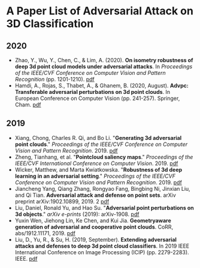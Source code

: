 # A Paper List of Adversarial Attack on 3D Classification

## 2020
- Zhao, Y., Wu, Y., Chen, C., & Lim, A. (2020). **On isometry robustness of deep 3d point cloud models under adversarial attacks**. In _Proceedings of the IEEE/CVF Conference on Computer Vision and Pattern Recognition_ (pp. 1201-1210). [pdf](http://openaccess.thecvf.com/content_CVPR_2020/html/Zhao_On_Isometry_Robustness_of_Deep_3D_Point_Cloud_Models_Under_CVPR_2020_paper.html)
- Hamdi, A., Rojas, S., Thabet, A., & Ghanem, B. (2020, August). **Advpc: Transferable adversarial perturbations on 3d point clouds**. In European Conference on Computer Vision (pp. 241-257). Springer, Cham. [pdf](https://link.springer.com/chapter/10.1007/978-3-030-58610-2_15)

## 2019

- Xiang, Chong, Charles R. Qi, and Bo Li. "**Generating 3d adversarial point clouds**." *Proceedings of the IEEE/CVF Conference on Computer Vision and Pattern Recognition*. 2019.  [pdf](https://openaccess.thecvf.com/content_CVPR_2019/html/Xiang_Generating_3D_Adversarial_Point_Clouds_CVPR_2019_paper.html)
- Zheng, Tianhang, et al. "**Pointcloud saliency maps**." *Proceedings of the IEEE/CVF International Conference on Computer Vision*. 2019.  [pdf](https://openaccess.thecvf.com/content_ICCV_2019/html/Zheng_PointCloud_Saliency_Maps_ICCV_2019_paper.html)
- Wicker, Matthew, and Marta Kwiatkowska. "**Robustness of 3d deep learning in an adversarial setting**." *Proceedings of the IEEE/CVF Conference on Computer Vision and Pattern Recognition*. 2019.  [pdf](https://openaccess.thecvf.com/content_CVPR_2019/html/Wicker_Robustness_of_3D_Deep_Learning_in_an_Adversarial_Setting_CVPR_2019_paper.html)
- Jiancheng Yang, Qiang Zhang, Rongyao Fang, Bingbing Ni, Jinxian Liu, and Qi Tian. **Adversarial attack and defense on point sets**. arXiv preprint arXiv:1902.10899, 2019. 2  [pdf](https://arxiv.org/abs/1902.10899)
- Liu, Daniel, Ronald Yu, and Hao Su. "**Adversarial point perturbations on 3d objects**." *arXiv e-prints* (2019): arXiv-1908. [pdf](https://ui.adsabs.harvard.edu/abs/2019arXiv190806062L/abstract)
- Yuxin Wen, Jiehong Lin, Ke Chen, and Kui Jia. **Geometryaware generation of adversarial and cooperative point clouds**. CoRR, abs/1912.11171, 2019. [pdf](https://openreview.net/forum?id=Bklr0kBKvB)
- Liu, D., Yu, R., & Su, H. (2019, September). **Extending adversarial attacks and defenses to deep 3d point cloud classifiers**. In 2019 IEEE International Conference on Image Processing (ICIP) (pp. 2279-2283). IEEE. [pdf](https://ieeexplore.ieee.org/abstract/document/8803770)

